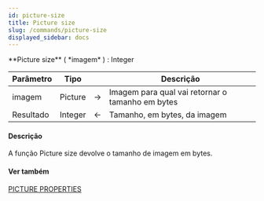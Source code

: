 ```yaml
---
id: picture-size
title: Picture size
slug: /commands/picture-size
displayed_sidebar: docs
---
```


<!--REF #_command_.Picture size.Syntax-->**Picture size** ( *imagem* ) : Integer<!-- END REF-->
<!--REF #_command_.Picture size.Params-->
| Parâmetro | Tipo |  | Descrição |
| --- | --- | --- | --- |
| imagem | Picture | &#8594;  | Imagem para qual vai retornar o tamanho em bytes |
| Resultado | Integer | &#8592; | Tamanho, em bytes, da imagem |

<!-- END REF-->

#### Descrição 

<!--REF #_command_.Picture size.Summary-->A função Picture size devolve o tamanho de imagem em bytes.<!-- END REF-->

#### Ver também 

[PICTURE PROPERTIES](picture-properties.md)  